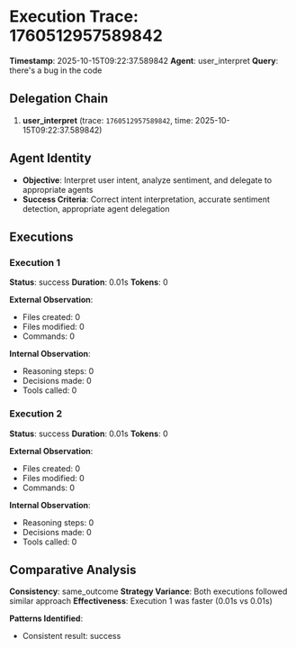 # Execution Trace: 1760512957589842

**Timestamp**: 2025-10-15T09:22:37.589842
**Agent**: user_interpret
**Query**: there's a bug in the code

## Delegation Chain

1. **user_interpret** (trace: `1760512957589842`, time: 2025-10-15T09:22:37.589842)

## Agent Identity

- **Objective**: Interpret user intent, analyze sentiment, and delegate to appropriate agents
- **Success Criteria**: Correct intent interpretation, accurate sentiment detection, appropriate agent delegation

## Executions

### Execution 1

**Status**: success
**Duration**: 0.01s
**Tokens**: 0

**External Observation**:
- Files created: 0
- Files modified: 0
- Commands: 0

**Internal Observation**:
- Reasoning steps: 0
- Decisions made: 0
- Tools called: 0

### Execution 2

**Status**: success
**Duration**: 0.01s
**Tokens**: 0

**External Observation**:
- Files created: 0
- Files modified: 0
- Commands: 0

**Internal Observation**:
- Reasoning steps: 0
- Decisions made: 0
- Tools called: 0

## Comparative Analysis

**Consistency**: same_outcome
**Strategy Variance**: Both executions followed similar approach
**Effectiveness**: Execution 1 was faster (0.01s vs 0.01s)

**Patterns Identified**:

- Consistent result: success
